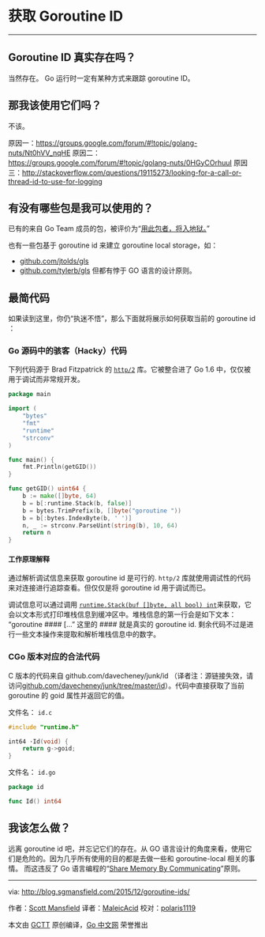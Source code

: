 # 获取 Goroutine ID
---
## Goroutine ID 真实存在吗？
当然存在。
Go 运行时一定有某种方式来跟踪 goroutine ID。

## 那我该使用它们吗？
不该。

原因一：https://groups.google.com/forum/#!topic/golang-nuts/Nt0hVV_nqHE
原因二：https://groups.google.com/forum/#!topic/golang-nuts/0HGyCOrhuuI
原因三：http://stackoverflow.com/questions/19115273/looking-for-a-call-or-thread-id-to-use-for-logging

## 有没有哪些包是我可以使用的？
已有的来自 Go Team 成员的包，被评价为“[用此包者，将入地狱。](https://godoc.org/github.com/davecheney/junk/id)” 

也有一些包基于 goroutine id 来建立 goroutine local storage，如：
 - [github.com/jtolds/gls](https://github.com/jtolds/gls)
 - [github.com/tylerb/gls](https://github.com/tylerb/gls)
但都有悖于 GO 语言的设计原则。

## 最简代码
如果读到这里，你仍“执迷不悟”，那么下面就将展示如何获取当前的 goroutine id ：

### Go 源码中的骇客（Hacky）代码
下列代码源于 Brad Fitzpatrick 的 [`http/2`](https://github.com/golang/net/blob/master/http2/gotrack.go) 库。它被整合进了 Go 1.6 中，仅仅被用于调试而非常规开发。
```go
package main

import (
    "bytes"
    "fmt"
    "runtime"
    "strconv"
)

func main() {
    fmt.Println(getGID())
}

func getGID() uint64 {
    b := make([]byte, 64)
    b = b[:runtime.Stack(b, false)]
    b = bytes.TrimPrefix(b, []byte("goroutine "))
    b = b[:bytes.IndexByte(b, ' ')]
    n, _ := strconv.ParseUint(string(b), 10, 64)
    return n
}
```

#### 工作原理解释

通过解析调试信息来获取 goroutine id 是可行的. `http/2` 库就使用调试性的代码来对连接进行追踪查看。但仅仅是将 goroutine id 用于调试而已。

调试信息可以通过调用 [`runtime.Stack(buf []byte, all bool) int`](https://golang.org/pkg/runtime/#Stack)来获取，它会以文本形式打印堆栈信息到缓冲区中。堆栈信息的第一行会是如下文本： “goroutine #### […” 
这里的 #### 就是真实的 goroutine id. 剩余代码不过是进行一些文本操作来提取和解析堆栈信息中的数字。

### CGo 版本对应的合法代码
C 版本的代码来自 github.com/davecheney/junk/id （译者注：源链接失效，请访问[github.com/davecheney/junk/tree/master/id](https://github.com/davecheney/junk/tree/master/id)）。代码中直接获取了当前 goroutine 的 goid 属性并返回它的值。

文件名： `id.c`

```c
#include "runtime.h"

int64 ·Id(void) {
	return g->goid;
}
```
文件名： `id.go`
```go
package id

func Id() int64
```

## 我该怎么做？
远离 goroutine id 吧，并忘记它们的存在。从 GO 语言设计的角度来看，使用它们是危险的。因为几乎所有使用的目的都是去做一些和 goroutine-local 相关的事情。
而这违反了 Go 语言编程的“[Share Memory By Communicating](https://blog.golang.org/share-memory-by-communicating)”原则。

----------------

via: http://blog.sgmansfield.com/2015/12/goroutine-ids/

作者：[Scott Mansfield](http://blog.sgmansfield.com/)
译者：[MaleicAcid](https://github.com/MaleicAcid)
校对：[polaris1119](https://github.com/polaris1119)

本文由 [GCTT](https://github.com/studygolang/GCTT) 原创编译，[Go 中文网](https://studygolang.com/) 荣誉推出
